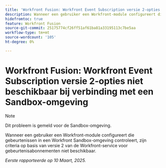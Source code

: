 ```yaml
---
title: 'Workfront Fusion: Workfront Event Subscription versie 2-opties niet beschikbaar bij verbinding met een Sandbox-omgeving'
description: Wanneer een gebruiker een Workfront-module configureert die gebeurtenissen in een Workfront Sandbox-omgeving controleert, zijn criteria op basis van versie 2 van de Workfront-service voor gebeurtenisabonnementen niet beschikbaar.
hidefromtoc: true
feature: Workfront Fusion
source-git-commit: 25175774cf26ff51af61ba81a33195113c7be5aa
workflow-type: tm+mt
source-wordcount: '105'
ht-degree: 0%

---
```



# Workfront Fusion: Workfront Event Subscription versie 2-opties niet beschikbaar bij verbinding met een Sandbox-omgeving

>[!NOTE]
>
>Dit probleem is gemeld voor de Sandbox-omgeving.

Wanneer een gebruiker een Workfront-module configureert die gebeurtenissen in een Workfront Sandbox-omgeving controleert, zijn criteria op basis van versie 2 van de Workfront-service voor gebeurtenisabonnementen niet beschikbaar.

_Eerste rapporteerde op 10 Maart, 2025._
